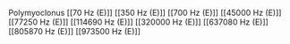 Polymyoclonus
[[70 Hz (E)]]
[[350 Hz (E)]]
[[700 Hz (E)]]
[[45000 Hz (E)]]
[[77250 Hz (E)]]
[[114690 Hz (E)]]
[[320000 Hz (E)]]
[[637080 Hz (E)]]
[[805870 Hz (E)]]
[[973500 Hz (E)]]